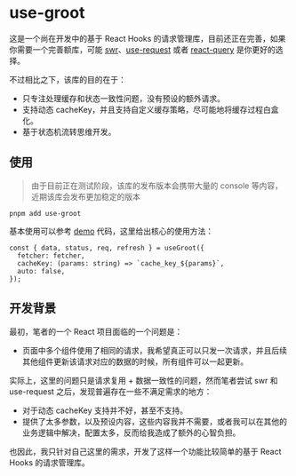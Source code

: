 # use-groot

这是一个尚在开发中的基于 React Hooks 的请求管理库，目前还正在完善，如果你需要一个完善额库，可能 [swr](https://github.com/vercel/swr)、[use-request](https://ahooks.js.org/hooks/use-request/index) 或者 [react-query](https://react-query.tanstack.com/) 是你更好的选择。

不过相比之下，该库的目的在于：

- 只专注处理缓存和状态一致性问题，没有预设的额外请求。
- 支持动态 cacheKey，并且支持自定义缓存策略，尽可能地将缓存过程白盒化。
- 基于状态机流转思维开发。

## 使用

> 由于目前正在测试阶段，该库的发布版本会携带大量的 console 等内容，近期该库会发布更加稳定的版本

```
pnpm add use-groot
```

基本使用可以参考 [demo](./demo/) 代码，这里给出核心的使用方法：

```
const { data, status, req, refresh } = useGroot({
  fetcher: fetcher,
  cacheKey: (params: string) => `cache_key_${params}`,
  auto: false,
});
```

## 开发背景

最初，笔者的一个 React 项目面临的一个问题是：

- 页面中多个组件使用了相同的请求，我希望真正可以只发一次请求，并且后续其他组件更新该请求对应的数据的时候，所有组件可以一起更新。

实际上，这里的问题只是请求复用 + 数据一致性的问题，然而笔者尝试 swr 和 use-request 之后，发现普遍存在一些不满足需求的地方：

- 对于动态 cacheKey 支持并不好，甚至不支持。
- 提供了太多参数，以及预设内容，这些内容我并不需要，或者我可以在其他的业务逻辑中解决，配置太多，反而给我造成了额外的心智负担。

也因此，我只针对自己这里的需求，开发了这样一个功能比较简单的基于 React Hooks 的请求管理库。
